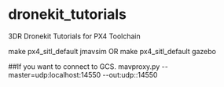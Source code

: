 # dronekit_tutorials
3DR Dronekit Tutorials for PX4 Toolchain

make px4_sitl_default jmavsim
OR
make px4_sitl_default gazebo

##If you want to connect to GCS.
mavproxy.py --master=udp:localhost:14550 --out:udp:<GCS IP>:14550
